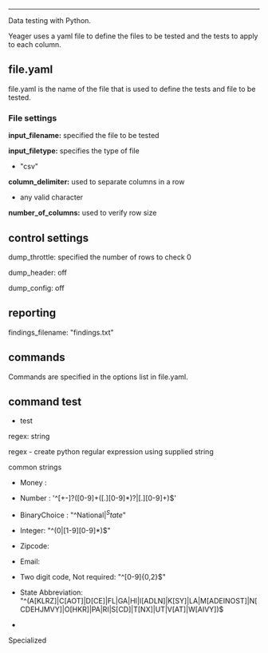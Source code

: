 -----
Data testing with Python.

Yeager uses a yaml file to define the files to be tested and the tests to apply to each column.

  
  

## file.yaml
file.yaml is the name of the file that is used to define the tests and file to be tested.

  

### File settings

**input_filename:** specified the file to be tested

**input_filetype:** specifies the type of file

- "csv"

**column_delimiter:** used to separate columns in a row

- any valid character

**number_of_columns:** used to verify row size

  

## control settings

dump_throttle: specified the number of rows to check 0

dump_header: off

dump_config: off

  

## reporting

findings_filename: "findings.txt"

  

## commands

  

Commands are specified in the options list in file.yaml.

  

## command test

- test

  

regex: string

regex - create python regular expression using supplied string

  

common strings

- Money :

- Number : '^[+-]?([0-9]+([.][0-9]*)?|[.][0-9]+)$'

- BinaryChoice : "^National$|^State$"

- Integer: "^(0|[1-9][0-9]*)$"

- Zipcode:

- Email:

- Two digit code, Not required: "^[0-9]{0,2}$"

- State Abbreviation: "^(A[KLRZ]|C[AOT]|D[CE]|FL|GA|HI|I[ADLN]|K[SY]|LA|M[ADEINOST]|N[CDEHJMVY]|O[HKR]|PA|RI|S[CD]|T[NX]|UT|V[AT]|W[AIVY])$

  

-

  

Specialized
